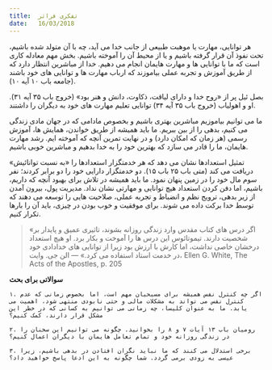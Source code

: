 ```yaml
---
title:  تفکری فراتر
date:   16/03/2018
---
```


هر توانایی، مهارت یا موهبت طبیعی از جانب خدا می آید، چه با آن متولد شده باشیم، تحت نفوذ آن قرار گرفته باشیم و یا از محیط آن را آموخته باشیم. بخش مهم معادله کاری است که ما با توانایی ها و مهارت هایمان انجام می دهیم. خدا از مباشرین انتظار دارد که از طریق آموزش و تجربه عملی بیاموزند که ارباب مهارت ها و توانایی های خود باشند (جامعه باب ۱۰ آیه ۱۰).

بصل ئیل پر از «روح خدا و دارای لیاقت، ذکاوت، دانش و هنر بود» (خروج باب ۳۵ آیه ۳۱). او و اهولیاب (خروج باب ۳۵ آیه ۳۴) توانایی تعلیم مهارت های خود به دیگران را داشتند.

ما می توانیم بیاموزیم مباشرین بهتری باشیم و بخصوص مادامی که در جهان مادی زندگی می کنیم، بدهی را از بین ببریم. ما باید همیشه از طریق خواندن، همایش ها، آموزش رسمی (هر زمان که امکان دارد) و در نهایت تمرین آنچه که آموخته ایم. رشد مهارت هایمان، ما را قادر می سازد که بهترین خود را به خدا بدهیم و مباشرین خوبی باشیم.

تمثیل استعدادها نشان می دهد که هر خدمتگزار استعدادها را «به نسبت توانائیش» دریافت می کند (متی باب ۲۵ باب ۱۵). دو خدمتگزار دارایی خود را دو برابر کردند؛ نفر سوم مال خود را در زمین پنهان نمود. ما باید همیشه در تلاش برای بهبود آنچه که داریم، باشیم، اما دفن کردن استعداد هیچ توانایی و مهارتی نشان نداد. مدیریت پول، بیرون آمدن از زیر بدهی، ترویج نظم و انضباط و تجربه عملی، صلاحیت هایی را توسعه می دهند که توسط خدا برکت داده می شوند. برای موفقیت و خوب بودن در چیزی، باید آن را بارها تکرار کنیم.

> <p></p>
> «اگر درس های کتاب مقدس وارد زندگی روزانه بشوند، تاثیری عمیق و پایدار بر شخصیت دارند. تیموتائوس این درس ها را آموخت و بکار برد. او هیچ استعداد درخشان خاصی نداشت، اما کارش با ارزش بود زیرا از توانایی های خدادادی خود در خدمت استاد استفاده می کرد.» — الن جی. وایت، Ellen G. White, The Acts of the Apostles, p. 205

**سوالاتی برای بحث**

`۱. اگر چه کنترل نفس همیشه برای مسیحیان مهم است، اما بخصوص زمانی که عدم کنترل نفس می تواند به مشکلات مالی و حتی نابودی منتهی شود، اهمیت می یابد. ما به عنوان کلیسا، چه زمانی می توانیم به کسانی که در خطر این مشکل قرار دارند، کمک کنیم؟`

`۲. رومیان باب ۱۳ آیات ۷ و ۸ را بخوانید. چگونه می توانیم این سخنان را در زندگی روزانه خود و تمام تعامل هایمان با دیگران اعمال کنیم؟`

`۳. برخی استدلال می کنند که ما نباید نگران افتادن در بدهی باشیم، زیرا عیسی به زودی برمی گردد. شما چگونه به این ادعا پاسخ خواهید داد؟`
